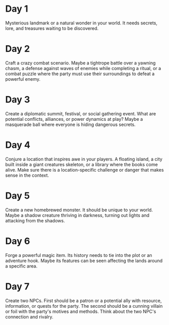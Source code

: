 # Day 1
Mysterious landmark or a natural wonder in your world. It needs secrets, lore, and treasures waiting to be discovered. 
# Day 2
Craft a crazy combat scenario. Maybe a tightrope battle over a yawning chasm, a defense against waves of enemies while completing a ritual, or a combat puzzle where the party must use their surroundings to defeat a powerful enemy. 
# Day 3
Create a diplomatic summit, festival, or social gathering event. What are potential conflicts, alliances, or power dynamics at play? Maybe a masquerade ball where everyone is hiding dangerous secrets. 
# Day 4
Conjure a location that inspires awe in your players. A floating island, a city built inside a giant creatures skeleton, or a library where the books come alive. Make sure there is a location-specific challenge or danger that makes sense in the context.
# Day 5
Create a new homebrewed monster. It should be unique to your world. Maybe a shadow creature thriving in darkness, turning out lights and attacking from the shadows.
# Day 6
Forge a powerful magic item. Its history needs to tie into the plot or an adventure hook. Maybe its features can be seen affecting the lands around a specific area.
# Day 7
Create two NPCs. First should be a patron or a potential ally with resource, information, or quests for the party. The second should be a cunning villain or foil with the party's motives and methods. Think about the two NPC's connection and rivalry. 